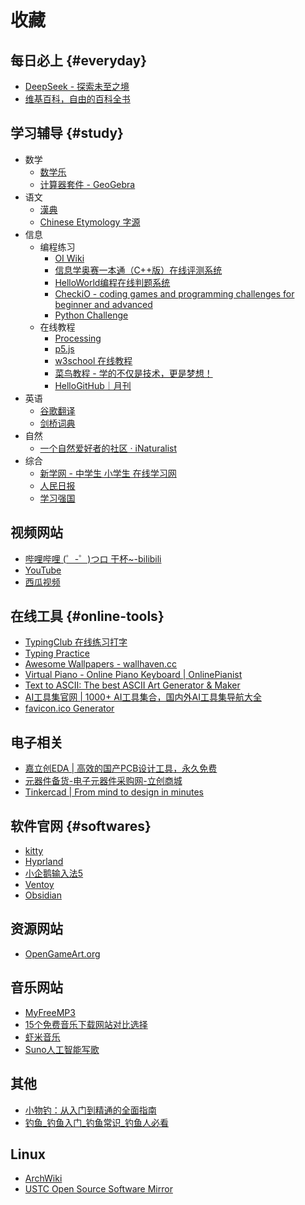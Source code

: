 # 收藏

## 每日必上 {#everyday}

- [DeepSeek - 探索未至之境](https://chat.deepseek.com/)
- [维基百科，自由的百科全书](https://zh.m.wikipedia.org/)

## 学习辅导 {#study}

- 数学
    - [数学乐](https://www.shuxuele.com/)
    - [计算器套件 - GeoGebra](https://www.geogebra.org/calculator)
- 语文
    - [漢典](https://www.zdic.net/)
    - [Chinese Etymology 字源](https://hanziyuan.net/)
- 信息
    - 编程练习
        - [OI Wiki](https://oi-wiki.org/)
        - [信息学奥赛一本通（C++版）在线评测系统](http://ybt.ssoier.cn:8088/)
        - [HelloWorld编程在线判题系统](http://go.helloworldroom.com/problems/)
        - [CheckiO - coding games and programming challenges for beginner and advanced](https://checkio.org/)
        - [Python Challenge](http://www.pythonchallenge.com/)
    - 在线教程
        - [Processing](https://processing.org/)
        - [p5.js](https://p5js.org/zh-Hans/)
        - [w3school 在线教程](https://www.w3school.com.cn/)
        - [菜鸟教程 - 学的不仅是技术，更是梦想！](https://www.runoob.com/)
        - [HelloGitHub｜月刊](https://hellogithub.com/periodical)
- 英语
    - [谷歌翻译](https://translate.google.com/?hl=zh-CN&tab=TT&sl=auto&tl=en&op=translate)
    - [剑桥词典](https://dictionary.cambridge.org/zhs/)
- 自然
    - [一个自然爱好者的社区 · iNaturalist](https://www.inaturalist.org/)
- 综合
    - [新学网 - 中学生 小学生 在线学习网](http://www.newxue.com/)
    - [人民日报](http://paper.people.com.cn/rmrb/paperindex.htm)
    - [学习强国](https://www.xuexi.cn/)

## 视频网站

- [哔哩哔哩 (゜-゜)つロ 干杯~-bilibili](https://www.bilibili.com/)
- [YouTube](https://www.youtube.com/)
- [西瓜视频](https://www.ixigua.com/)

## 在线工具 {#online-tools}

- [TypingClub 在线练习打字](https://www.edclub.com/sportal/)
- [Typing Practice](https://www.keybr.com/)
- [Awesome Wallpapers - wallhaven.cc](https://wallhaven.cc/search?categories=110&purity=100&atleast=3840x2160&ratios=16x9&sorting=random&order=desc&ai_art_filter=1)
- [Virtual Piano - Online Piano Keyboard | OnlinePianist](https://www.onlinepianist.com/virtual-piano)
- [Text to ASCII: The best ASCII Art Generator & Maker](https://www.asciiart.eu/text-to-ascii-art)
- [AI工具集官网 | 1000+ AI工具集合，国内外AI工具集导航大全](https://ai-bot.cn/)
- [favicon.ico Generator](https://www.favicon.cc/)

## 电子相关

- [嘉立创EDA | 高效的国产PCB设计工具，永久免费](https://lceda.cn/)
- [元器件备货-电子元器件采购网-立创商城](https://www.szlcsc.com/)
- [Tinkercad | From mind to design in minutes](https://www.tinkercad.com/dashboard)

## 软件官网 {#softwares}

- [kitty](https://sw.kovidgoyal.net/kitty/)
- [Hyprland](https://hyprland.org/)
- [小企鹅输入法5](https://fcitx-im.org/wiki/Fcitx_5/zh-cn)
- [Ventoy](https://www.ventoy.net/)
- [Obsidian](https://obsidian.md/)

## 资源网站

- [OpenGameArt.org](https://opengameart.org/)

## 音乐网站

- [MyFreeMP3](https://tool.liumingye.cn/music/)
- [15个免费音乐下载网站对比选择](https://zh.geekersoft.com/resources-multimedia-solutions/best-free-music-sites-comparison.html)
- [虾米音乐](http://www.xiami.com/play)
- [Suno人工智能写歌](https://suno.com/)

## 其他

- [小物钓：从入门到精通的全面指南](https://book.xiaowudiao.com/)
- [钓鱼_钓鱼入门_钓鱼常识_钓鱼人必看](https://m.diaoyu123.com/diaoyu/)

## Linux

- [ArchWiki](https://wiki.archlinux.org/)
- [USTC Open Source Software Mirror](https://mirrors.ustc.edu.cn/)

